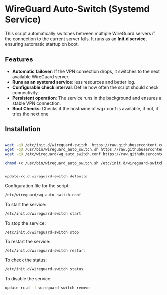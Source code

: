 # WireGuard Auto-Switch (Systemd Service)

This script automatically switches between multiple WireGuard servers if the connection to the current server fails. It runs as an **Init.d service**, ensuring automatic startup on boot.

## Features
- **Automatic failover**: If the VPN connection drops, it switches to the next available WireGuard server.
- **Runs as an systemd service**: less resources and better log.
- **Configurable check interval**: Define how often the script should check connectivity.
- **Persistent operation**: The service runs in the background and ensures a stable VPN connection.
- **Boot Checks**: Checks if the hostname of wgx.conf is available, if not, it tries the next one
## Installation


```bash

wget -qO /etc/init.d/wireguard-switch  https://raw.githubusercontent.com/Lou-Cipher/wg-autoswitch/refs/heads/main/wireguard-switch
wget -qO /usr/bin/wireguard_auto_switch.sh https://raw.githubusercontent.com/Lou-Cipher/wg-autoswitch/refs/heads/main/wireguard_auto_switch.sh
wget -qO /etc/wireguard/wg_auto_switch.conf https://raw.githubusercontent.com/Lou-Cipher/wg-autoswitch/refs/heads/main/wg_auto_switch.conf

chmod +x /usr/bin/wireguard_auto_switch.sh /etc/init.d/wireguard-switch


update-rc.d wireguard-switch defaults
```

Configuration file for the script: 
```bash
/etc/wireguard/wg_auto_switch.conf
```


To start the service:
```bash
/etc/init.d/wireguard-switch start
```

To stop the service:
```bash
/etc/init.d/wireguard-switch stop
```

To restart the service:
```bash
/etc/init.d/wireguard-switch restart
```

To check the status:
```bash
/etc/init.d/wireguard-switch status
```

To disable the service:
```bash
update-rc.d -f wireguard-switch remove
```
